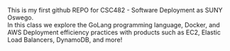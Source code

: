 This is my first github REPO for CSC482 - Software Deployment as SUNY Oswego.  
In this class we explore the GoLang programming language, Docker, and AWS Deployment efficiency practices with products such as EC2, Elastic Load Balancers, DynamoDB, and more!
